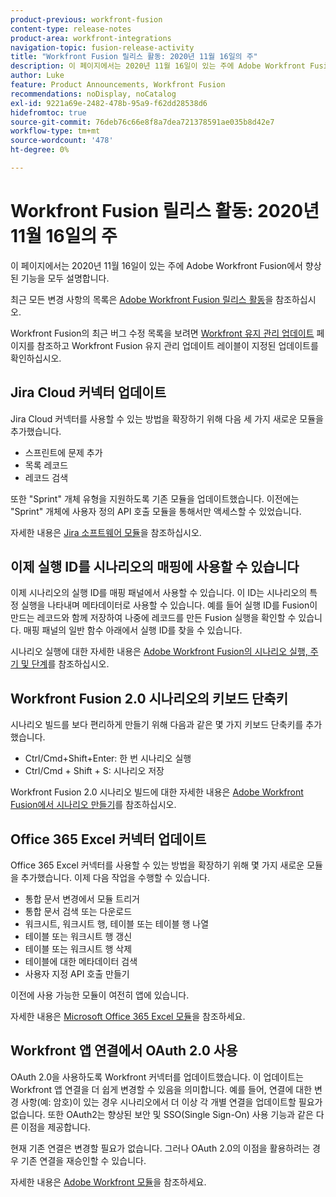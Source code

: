 ```yaml
---
product-previous: workfront-fusion
content-type: release-notes
product-area: workfront-integrations
navigation-topic: fusion-release-activity
title: "Workfront Fusion 릴리스 활동: 2020년 11월 16일의 주"
description: 이 페이지에서는 2020년 11월 16일이 있는 주에 Adobe Workfront Fusion에서 향상된 기능을 모두 설명합니다.
author: Luke
feature: Product Announcements, Workfront Fusion
recommendations: noDisplay, noCatalog
exl-id: 9221a69e-2482-478b-95a9-f62dd28538d6
hidefromtoc: true
source-git-commit: 76deb76c66e8f8a7dea721378591ae035b8d42e7
workflow-type: tm+mt
source-wordcount: '478'
ht-degree: 0%

---
```


# Workfront Fusion 릴리스 활동: 2020년 11월 16일의 주

이 페이지에서는 2020년 11월 16일이 있는 주에 Adobe Workfront Fusion에서 향상된 기능을 모두 설명합니다.

최근 모든 변경 사항의 목록은 [Adobe Workfront Fusion 릴리스 활동](../../../../../product-announcements/product-releases/fusion-release-activity/fusion-release-activity.md)을 참조하십시오.

Workfront Fusion의 최근 버그 수정 목록을 보려면 [Workfront 유지 관리 업데이트](https://experienceleague.adobe.com/docs/workfront-known-issues/releases/current-updates.html) 페이지를 참조하고 Workfront Fusion 유지 관리 업데이트 레이블이 지정된 업데이트를 확인하십시오.

## Jira Cloud 커넥터 업데이트

Jira Cloud 커넥터를 사용할 수 있는 방법을 확장하기 위해 다음 세 가지 새로운 모듈을 추가했습니다.

* 스프린트에 문제 추가
* 목록 레코드
* 레코드 검색

또한 &quot;Sprint&quot; 개체 유형을 지원하도록 기존 모듈을 업데이트했습니다. 이전에는 &quot;Sprint&quot; 개체에 사용자 정의 API 호출 모듈을 통해서만 액세스할 수 있었습니다.

자세한 내용은 [Jira 소프트웨어 모듈](../../../../../workfront-fusion/apps-and-their-modules/jira-software-modules.md)을 참조하십시오.

## 이제 실행 ID를 시나리오의 매핑에 사용할 수 있습니다

이제 시나리오의 실행 ID를 매핑 패널에서 사용할 수 있습니다. 이 ID는 시나리오의 특정 실행을 나타내며 메타데이터로 사용할 수 있습니다. 예를 들어 실행 ID를 Fusion이 만드는 레코드와 함께 저장하여 나중에 레코드를 만든 Fusion 실행을 확인할 수 있습니다. 매핑 패널의 일반 함수 아래에서 실행 ID를 찾을 수 있습니다.

시나리오 실행에 대한 자세한 내용은 [Adobe Workfront Fusion의 시나리오 실행, 주기 및 단계](../../../../../workfront-fusion/scenarios/scenario-execution-cycles-phases.md)를 참조하십시오.

## Workfront Fusion 2.0 시나리오의 키보드 단축키

시나리오 빌드를 보다 편리하게 만들기 위해 다음과 같은 몇 가지 키보드 단축키를 추가했습니다.

* Ctrl/Cmd+Shift+Enter: 한 번 시나리오 실행
* Ctrl/Cmd + Shift + S: 시나리오 저장

Workfront Fusion 2.0 시나리오 빌드에 대한 자세한 내용은 [Adobe Workfront Fusion에서 시나리오 만들기](../../../../../workfront-fusion/scenarios/create-a-scenario.md)를 참조하십시오.

## Office 365 Excel 커넥터 업데이트

Office 365 Excel 커넥터를 사용할 수 있는 방법을 확장하기 위해 몇 가지 새로운 모듈을 추가했습니다. 이제 다음 작업을 수행할 수 있습니다.

* 통합 문서 변경에서 모듈 트리거
* 통합 문서 검색 또는 다운로드
* 워크시트, 워크시트 행, 테이블 또는 테이블 행 나열
* 테이블 또는 워크시트 행 갱신
* 테이블 또는 워크시트 행 삭제
* 테이블에 대한 메타데이터 검색
* 사용자 지정 API 호출 만들기

이전에 사용 가능한 모듈이 여전히 앱에 있습니다.

자세한 내용은 [Microsoft Office 365 Excel 모듈](../../../../../workfront-fusion/apps-and-their-modules/microsoft-365-excel-modules.md)을 참조하세요.

## Workfront 앱 연결에서 OAuth 2.0 사용

OAuth 2.0을 사용하도록 Workfront 커넥터를 업데이트했습니다. 이 업데이트는 Workfront 앱 연결을 더 쉽게 변경할 수 있음을 의미합니다. 예를 들어, 연결에 대한 변경 사항(예: 암호)이 있는 경우 시나리오에서 더 이상 각 개별 연결을 업데이트할 필요가 없습니다. 또한 OAuth2는 향상된 보안 및 SSO(Single Sign-On) 사용 기능과 같은 다른 이점을 제공합니다.

현재 기존 연결은 변경할 필요가 없습니다. 그러나 OAuth 2.0의 이점을 활용하려는 경우 기존 연결을 재승인할 수 있습니다.

자세한 내용은 [Adobe Workfront 모듈](../../../../../workfront-fusion/apps-and-their-modules/workfront-modules.md)을 참조하세요.
